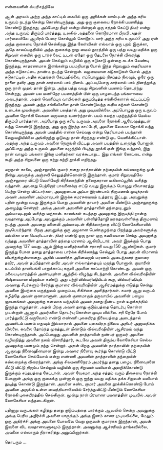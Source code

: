 என்னவளின் ஸ்பரிசத்திலே

ஆள் அரவம் அற்ற அந்த காட்டில் கையில் ஒரு அரிக்கன் லாம்புடன் அந்த கரிய உருவம் நடந்து சென்று கொண்டிருந்தது. அது ஒரு குகையை நோக்கி பயணித்து கொண்டு இருந்தது, அப்போது தீடிர் என்று பின்னால் ஒரு சத்தம் கேட்டு திடீர் என்று அந்த உருவம் திரும்பி பார்த்தது, உலகில் அத்தனை கொடூரமான பிறவி அதன் பார்வையிலே ஆயிரம் பேரை கொல்லும் கொடூரம். யார் அந்த கரிய உருவம்? அது ஏன் அந்த குகையை நோக்கி செல்கிறது இந்த கேள்விகள் எல்லாம் ஒரு புறம் இருக்கா, அதே காலப்பகுதியில் அந்த குகைக்கு நூறு மைல் தூரத்தில் ஒரு பத்து வயது மதிக்க ஒரு சிறுவன் கையில் ஒரு டார்ச் லைட் உடன் ஏதோ ஒரு தேடலை நோக்கி விரைந்து கொண்டிருந்தான். அவன் செல்லும் வழியில் ஒரு சுடுகாடு ஒன்றை கடக்க வேண்டி இருந்தது, சாதரணமாக இளங்கன்று பயமறியாது போல் இந்த சிறுவனும் தைரியமாக அந்த சுடுகாட்டை தாண்டி நடந்து சென்றான். வழமையான சுடுகாடுகள் போல் அந்த சுடுகாட்டில் அதிக சப்தங்கள் கேட்பதில்லை, எப்பொழுதும் நிசப்தம் நிலவும், ஒரே ஒரு நாளை தவிர அது தான் கார்வால் பாய் தினம். அப்படியொரு கார்வால் பாய் தினத்துக்கு ஒரு நாள் முதல் தான் இன்று. அந்த பத்து வயது சிறுவனின் பயணம் தொடர்ந்து சென்றது, அவன் பல மணிநேர பயணத்தின் பின் ஒரு பாழடைந்த பங்களாவை  அடைந்தான். அதன் வெளிப்புற வாயில்கள் துருப்பிடித்த சங்கிலிகளால் கட்டப்பட்டு இருந்தது. அவன் அந்த சங்கிலிகளை தான் கொண்டுவந்த கூரிய கற்கள் கொண்டு உடைக்க முயன்றான். அவனின் பலத்தால் அது முடியவில்லை. அப்பொழுது ஒரு உருவம் அவனை நோக்கி வேகமா வருவதை உணர்ந்தான். பயம் கலந்த பதற்றத்தில் மெல்ல திரும்பி பார்த்தான். அப்போது ஒரு கரிய உருவம் அவனை நோக்கி ஆவேஷத்துடன் வந்து கொண்டு இருந்தது, அது ஒரு இரத்த காட்டேரி, அவனை வேகமா நோக்கி வந்து கொண்டிருந்தது அவன் பயத்தில் என்ன செய்வது என்று தெரியாமல் பயந்தான் வேறுவழியில்லை அங்கிருந்து ஓடுவது தான் சிறந்தது எண்டு ஓட வெளிக்கிட்டான். அதற்கு அந்த உருவம் அவனை நெருங்கி விட்டது அவன் பயத்தில் உறைந்து போனான். அப்போது அந்த உருவம் அவனை கழுத்தில் பிடித்து தூக்கி ஏன் இங்கு வந்தாய், இது நான் வாழும் பங்களா இங்கு மனிதர்கள் வரக்கூடாது... இது எங்கள் கோட்டை என்று கூறி அந்த சிறுவனை ஒரு சுற்று சுற்றி தூக்கி எறிந்தது.  

மறுநாள் காலை, அஞ்சலூரில் குமார் தனது தாத்தாவின் தந்தையின் கல்லறைக்கு முன் நின்று அவருக்கு அஞ்சலி செலுத்திக்கொண்டு இருந்தான். குமார் சிறுவயதிலே அஞ்சலூரை விட்டு வெளியேறி கிரீக்லாந்தின் தலைநகரான மகிலாப்பூரில் வசித்து வந்தான். அவனது பெற்றோர் பாவனைக்கு எட்டு வயது இருக்கும் பொழுது விவாகரத்து பெற்று சென்று விட்டார்கள், அவனுடைய அப்பா இரண்டாம் திருமணம் முடித்தால் அவன் அவனின் அம்மாவுடன் இருக்க சமரசமையம் உத்தரவு இட்டது. அவனுக்கு பதின் மூன்று வயது இருக்கும் பொது அவனின் தாயார் அவனை மீண்டும் அஞ்சலூருக்கு அழைத்து சென்றார். அங்கு அவன் அவனின் தாத்தாவின் தந்தையுடனும் அம்மாவுடனும் வசித்து வந்தான். காலங்கள் கடந்தது அவனுக்கு இருபத்தி நான்கு வயதானது அப்போது அவனுக்கும் அவனின் பள்ளித்தோழி மரகதவள்ளிக்கு திருமணம் நடந்து அவன் அவனது மனைவி அம்மாவுடன் கிரிக்லாந்தை விட்டு லோகேசியாவில் குடிபெயர்ந்தார். பிறகு அவனுக்கு ஒரு அழகான பெண்குழந்தை பிறந்தது அவர்களுக்கு மல்லிகா என பெயரிடடான். திடீர் எண்டு ஒரு நாள் ஒரு கவலையான செய்து அவனுக்கு வந்தது அவனின் தாத்தாவின் தந்தை மரணம் ஆகிவிடடார். அவர் இறக்கும் பொது அவருக்கு 137 வயது. ஆம் இங்கு மனிதர்களின் சராசரி வயது 150 ஆண்டுகள். குமார் இருந்து போன தனது தாத்தாவை பார்க்க கிரிக்லாந்து செல்லும் போது அவன் விமானம் விபத்துக்குள்ளானது. அதில் பயணித்த அனைவரும் மரணம் அடைந்தனர் குமாரை தவிர, அவன் தப்பித்தான் தவிர அவன் எல்லாத்தையும் மறந்து போனான். குமாரின் உடம்பில் தானியங்கி பாதுக்காப்பு கருவி அவனை காப்பாற்றி கொண்டது. அவன் ஒரு மலையடிவாரத்தில் அண்டியுள்ள ஆற்றில் விழுந்து கிடந்தான். அவனை வில்வரிஷியின் சிஷ்யையான மீனாம்பா கண்டு, அது பற்றி வில்வரிஷியிடம் கூற, வில்வரிஷியும் அவனது சீடர்களும் சேர்ந்து குமாரை வில்வரிஷியின் ஆசிரமத்துக்கு எடுத்து சென்று அவனை இயற்கை மருத்துவம் முறைப்படி சிகிச்சை அளித்தார்கள். சுமார் ஆறு வருடம் கழித்தே அவன் குணமானான். அவன் குணமாகும் தருவாயில் அவனின் பழைய ஞாபகங்கள் அவனுக்கு கனவாக வந்ததில் அவன் தனது நீண்ட நாள் உறக்கத்தில் இருந்து எழுந்தான். அதன் பிறகு அவன் தனது குடும்பத்தை தொடர்பு கொள்ள முயன்றான் ஆனால் அவர்களை தொடர்பு கொள்ள முடிய வில்லை. சரி நேரே போய் பார்த்துவிட்டு வருவோம் எண்டு எண்ணி புகையிரத நிலையத்தை அடைந்தால் அவனிடம் பணம் எதுவும் இல்லாதால் அவனை புகையிரத நிலைய அதிபர் அனுமதிக்க வில்லை. கவலை தோய்ந்த முகத்துடன் மீண்டும் வில்வரிஷியின் ஆசிரமம் வந்து கொண்டிருந்தான். அப்பொழுது அவனின் தாத்தாவின் நண்பர் ஒருவர் அவனை வழிமறித்து அவனை நலம் விசாரித்தார், கூடவே அவன் திரும்ப லோகேசியா செல்ல அவனுக்கு பணமும் தந்து சென்றார். அதன் பிறகு அவனின் தாத்தாவின் தந்தையின் ஆறாவது நினைவுதினமான இன்று அவரை நினைவு கூர்ந்து கொண்டு விட்டு லோகேசியா செல்வோம் என்று எண்ணி அவனின் தாத்தாவின் தந்தையின் கல்லறைக்கு விரைந்தான். அங்கு சிலமணிநேரம் அமர்ந்து தனது பழைய நினைவுகளை மீட்டு விட்டு திரும்ப செல்லும் வழியில் ஒரு சிறுவன் வலியால் அலறிக்கொண்டு இருக்கும் சப்தபத்தை கேட்டான். அவன் வேகமா அந்த சத்தம் வரும் திசையை நோக்கி போனான் அங்கு ஒரு குகைக்கு முன்னால் ஒரு ஐந்து வயது மதிக்க தக்க சிறுவன் வலியால் துடித்து கொண்டு   இருந்தான். அவனை கண்ட குமார் அவனை தூக்கிக்கொண்டு போய் அவனை அருகில் உள்ள வைத்தியசாலையில் சேர்த்துவிட்டு மீண்டும் லோகேசியா நோக்கி புகையிரத்தில் செல்கிறான். மூன்று நாள் பிரயாண பயணத்தின் முடிவில் அவன் லோகேசியா வந்தடைகிறான். 

பதினாறு வருடங்கள் கழித்து தனது குடும்பத்தை பார்க்கும் ஆவலில் சென்ற அவனுக்கு அங்கு பெரிய அதிர்ச்சி அவனை யாருக்கும் அங்கு இனம் காண முடியவில்லை, மேலும் ஒரு அதிர்ச்சி அங்கு அவனை போலவே வேறு ஒருவன் குமாராக இருந்தான், அவன் இவனை விட வயதானவனாகமும் இருந்தான். அவனுக்கு ஆச்சரியம் தாங்கவில்லை, அவனை எல்லாரும் நிராகரித்து அனுப்பினார்கள். 

தொடரும் ...
